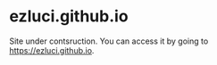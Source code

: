 # ezluci.github.io

Site under contsruction. You can access it by going to https://ezluci.github.io.
